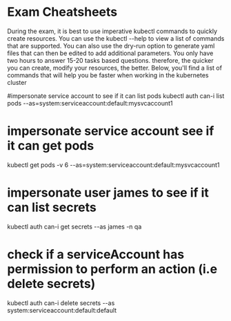 <h1> Exam Cheatsheets </h1>

<p> During the exam, it is best to use imperative kubectl commands to quickly create resources. You can use the kubectl --help to view a list of commands that are supported. You can also use the dry-run option to generate yaml files that can then be edited to add additional parameters. You only have two hours to answer 15-20 tasks based questions. therefore, the quicker you can create, modify your resources, the better. Below, you'll find a list of commands that will help you be faster when working in the kubernetes cluster</p>

#impersonate service account to see if it can list pods
kubectl auth can-i list pods --as=system:serviceaccount:default:mysvcaccount1

# impersonate service account see if it can get pods
kubectl get pods -v 6 --as=system:serviceaccount:default:mysvcaccount1

# impersonate user james to see if it can list secrets
kubectl auth can-i get secrets --as james -n qa

# check if a serviceAccount has permission to perform an action (i.e delete secrets)
kubectl auth can-i delete secrets --as system:serviceaccount:default:default
